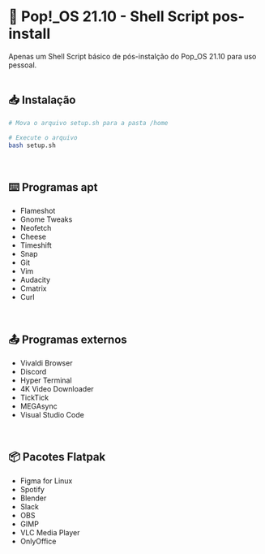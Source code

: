 # 🐧 Pop!_OS 21.10 - Shell Script pos-install

Apenas um Shell Script básico de pós-instalção do Pop_OS 21.10 para uso pessoal.
<br>
<br>

## 📥 Instalação
```bash
# Mova o arquivo setup.sh para a pasta /home

# Execute o arquivo
bash setup.sh
```
<br>

## ⌨️ Programas apt

- Flameshot
- Gnome Tweaks
- Neofetch
- Cheese
- Timeshift
- Snap
- Git
- Vim
- Audacity
- Cmatrix
- Curl
<br>

## 📤 Programas externos

- Vivaldi Browser
- Discord
- Hyper Terminal
- 4K Video Downloader
- TickTick
- MEGAsync
- Visual Studio Code
<br>

## 📦 Pacotes Flatpak

- Figma for Linux
- Spotify
- Blender
- Slack
- OBS
- GIMP
- VLC Media Player
- OnlyOffice
